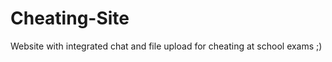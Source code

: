 Cheating-Site
=============

Website with integrated chat and file upload for cheating at school exams ;)
